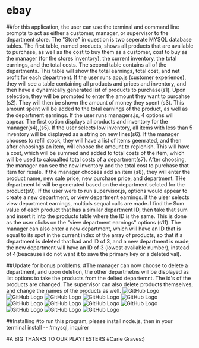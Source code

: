 # ebay

##for this application, the user can use the terminal and command line prompts to act as either a customer, manager, or supervisor to the department store. The "Store" in question is two seperate MYSQL database tables. The first table, named products, shows all products that are available to purchase, as well as the cost to buy them as a customer, cost to buy as the manager (for the stores inventory), the current inventory, the total earnings, and the total costs. The second table contains all of the departments. This table will show the total earnings, total cost, and net profit for each department. If the user runs app.js (customer experience), they will see a table containing all products and prices and inventory, and then have a dynamically generated list of products to purchase(s1). Upon selection, they will be prompted to enter the amount they want to purcahse (s2). They will then be shown the amount of money they spent (s3). This amount spent will be added to the total earnings of the product, as well as the department earnings. If the user runs managers.js, 4 options will appear. The first option displays all products and inventory for the manager(s4),(s5). If the user selects low inventory, all items with less than 5 inventory will be displayed as a string on new lines(s6). If the manager chooses to refill stock, they will have a list of items geenrated, and then after choosings an item, will choose the amount to replenish. This will have a cost, which will be summed and added to total costs of the item, which will be used to calcualted total costs of a department(s7). After choosing, the manager can see the new inventory and the total cost to purchase that item for resale. If the manager chooses add an item (s8), they will enter the product name, new sale price, new purchase price, and department. THe department Id will be generated based on the department selcted for the product(s9). If the user were to run supervisor.js, options would appear to create a new department, or view department earnings. if the uiser selects view department earnings, multipls sequal calls are made. I find the Sum value of each product that has a similar department ID, then take that sum and insert it into the products table where the ID is the same. This is done as the user clicks on the "view department earnings" options (s11). The manager can also enter a new department, which will have an ID that is equal to its spot in the current index of the array of products, so that if a department is deleted that had and ID of 3, and a new department is made, the new department will have an ID of 3 (lowest available number), instead of 4(beacause i do not want it to save the primary key or a deleted val).

##Update for bonus problems.
#The manager can now choose to delete a department, and upon deletion, the other departmetns will be displayed as list options to take the products from the delted departemnt. The id's of the products are changed. The supervisor can also delete products themselves, and change the names of the products as well.
![GitHub Logo](/images/s1.png)
![GitHub Logo](/images/s2.png)
![GitHub Logo](/images/s3.png)
![GitHub Logo](/images/s4.png)
![GitHub Logo](/images/s5.png)
![GitHub Logo](/images/s6.png)
![GitHub Logo](/images/s7.png)
![GitHub Logo](/images/s8.png)
![GitHub Logo](/images/s9.png)
![GitHub Logo](/images/s10.png)
![GitHub Logo](/images/s11.png)
![GitHub Logo](/images/s12.png)

##Installing
#to run this program, please install node.js, then in your terminal install --
#mysql, inquirer

#A BIG THANKS TO OUR PLAYTESTERS
#Carie Graves:)
